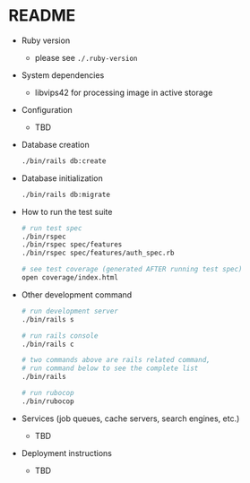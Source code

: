 # README

* Ruby version
  - please see `./.ruby-version`

* System dependencies
  - libvips42 for processing image in active storage

* Configuration
  - TBD

* Database creation
  ```bash
  ./bin/rails db:create
  ````

* Database initialization
  ```bash
  ./bin/rails db:migrate
  ````

* How to run the test suite
  ```bash
  # run test spec
  ./bin/rspec
  ./bin/rspec spec/features
  ./bin/rspec spec/features/auth_spec.rb

  # see test coverage (generated AFTER running test spec)
  open coverage/index.html
  ````

* Other development command
  ```bash
  # run development server
  ./bin/rails s

  # run rails console
  ./bin/rails c

  # two commands above are rails related command,
  # run command below to see the complete list
  ./bin/rails

  # run rubocop
  ./bin/rubocop
  ````

* Services (job queues, cache servers, search engines, etc.)
  - TBD

* Deployment instructions
  - TBD
